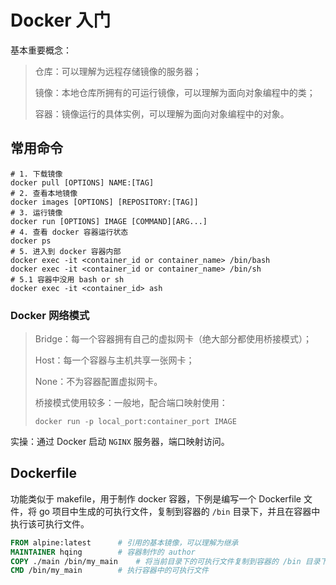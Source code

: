 # Docker 入门

基本重要概念：

> 仓库：可以理解为远程存储镜像的服务器；
>
> 镜像：本地仓库所拥有的可运行镜像，可以理解为面向对象编程中的类；
>
> 容器：镜像运行的具体实例，可以理解为面向对象编程中的对象。

## 常用命令

```shell
# 1. 下载镜像
docker pull [OPTIONS] NAME:[TAG]
# 2. 查看本地镜像
docker images [OPTIONS] [REPOSITORY:[TAG]]
# 3. 运行镜像
docker run [OPTIONS] IMAGE [COMMAND][ARG...]
# 4. 查看 docker 容器运行状态
docker ps
# 5. 进入到 docker 容器内部
docker exec -it <container_id or container_name> /bin/bash
docker exec -it <container_id or container_name> /bin/sh
# 5.1 容器中没用 bash or sh
docker exec -it <container_id> ash

```

### Docker 网络模式

> Bridge：每一个容器拥有自己的虚拟网卡（绝大部分都使用桥接模式）；
>
> Host：每一个容器与主机共享一张网卡；
>
> None：不为容器配置虚拟网卡。
>
> 桥接模式使用较多：一般地，配合端口映射使用：
>
> ```shell
> docker run -p local_port:container_port IMAGE
> ```

实操：通过 Docker 启动 `NGINX` 服务器，端口映射访问。

## Dockerfile

功能类似于 makefile，用于制作 docker 容器，下例是编写一个 Dockerfile 文件，将 go 项目中生成的可执行文件，复制到容器的 `/bin` 目录下，并且在容器中执行该可执行文件。

```dockerfile
FROM alpine:latest		# 引用的基本镜像，可以理解为继承
MAINTAINER hqing		# 容器制作的 author
COPY ./main /bin/my_main    # 将当前目录下的可执行文件复制到容器的 /bin 目录下
CMD /bin/my_main		# 执行容器中的可执行文件
```


